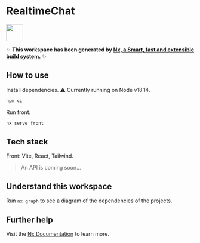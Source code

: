 # RealtimeChat

<a alt="Nx logo" href="https://nx.dev" target="_blank" rel="noreferrer"><img src="https://raw.githubusercontent.com/nrwl/nx/master/images/nx-logo.png" width="45"></a>

✨ **This workspace has been generated by [Nx, a Smart, fast and extensible build system.](https://nx.dev)** ✨

## How to use

Install dependencies.
⚠ Currently running on Node v18.14.

```sh
npm ci
```

Run front.

```sh
nx serve front
```

## Tech stack

Front: Vite, React, Tailwind.

> An API is coming soon...

## Understand this workspace

Run `nx graph` to see a diagram of the dependencies of the projects.

## Further help

Visit the [Nx Documentation](https://nx.dev) to learn more.

